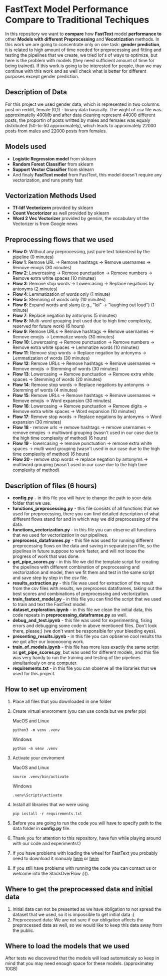 # FastText Model Performance Compare to Traditional Techiques

In this repository we want to **compare** how **FastText** model **performance to** other **Models with different** **Preprocessing** and **Vecotrization** methods. In this work we are going to concentrate only on one task: **gender prediction**, it is related to high amount of time needed for preprocessing and fitting and testing the pipelines that we create, we tried lot's of ways to optimize, but here is the problem with models (they need sufficient amount of time for being trained). If this work is going to be interested for people, than we may continue with this work and as well check what is better for different purposes except gender prediction.

## Description of Data

For this project we used gender data, which is represented in two columns: post on reddit, female (0,1) - binary data basically. The wight of csv file was approximatelly 400Mb and after data cleaning represent 44000 different posts, the proportin of posts writted by males and females was equaly distributed (50-to-50 approximately), which leads to apprximately 22000 posts from males and 22000 posts from females.

## Models used

- **Logistic Regression model** from sklearn 
- **Random Forest Classifier** from sklearn
- **Support Vector Classifier** from sklearn
- And finaly **FastText model** from FastText, this model doesn't require any vectorization, and runs pretty fast

## Vectorization Methods Used 

- **Tf-Idf Vectorizern** provided by sklearn
- **Count Vecotorizer** as well provided by sklearn
- **Word 2 Vec Vectorizer** provided by gensim, the vocabulary of the Vectorizer is from Google news

## Preprocessing flows that we used 

- **Flow 0**: Without any preprocessing, just pure text tokenized by the pipeline (0 minutes)
- **Flow 1**: Remove URL → Remove hashtags → Remove usernames → Remove emojis (30 minutes)
- **Flow 2**: Lowercasing → Remove punctuation → Remove numbers → Remove extra white spaces (10 minutes)
- **Flow 3**: Remove stop words → Lowercasing → Replace negations by antonyms (2 minutes)
- **Flow 4**: Lemmatization of words only (1 minute)
- **Flow 5**: Stemming of words only (10 minutes)
- **Flow 6**: Expand words and slang (e.g., "lol" → "laughing out loud") (1 minute)
- **Flow 7**: Replace negation by antonyms (5 minutes)
- **Flow 8**: Multi-word grouping (not used due to high time complexity, reserved for future work) (6 hours)
- **Flow 9**: Remove URLs → Remove hashtags → Remove usernames → Remove emojis → Lemmatize words (30 minutes)
- **Flow 10**: Lowercasing → Remove punctuation → Remove numbers → Remove extra white spaces → Lemmatize words (10 minutes)
- **Flow 11**: Remove stop words → Replace negation by antonyms → Lemmatization of words (30 minutes)
- **Flow 12**: Remove URLs → Remove hashtags → Remove usernames → Remove emojis → Stemming of words (30 minutes)
- **Flow 13**: Lowercasing → Remove punctuation → Remove extra white spaces → Stemming of words (20 minutes)
- **Flow 14**: Remove stop words → Replace negations by antonyms → Stemming of words (4 minutes)
- **Flow 15**: Remove URLs → Remove hashtags → Remove usernames → Remove emojis → Word expansion (30 minutes)
- **Flow 16**: Lowercasing → Remove punctuation → Remove digits → Remove extra white spaces → Word expansion (10 minutes)
- **Flow 17**: Remove stop words → Replace negations by antonyms → Word expansion (30 minutes)
- **Flow 18** - remove urls -> remove hashtags -> remove usernames -> remove emojies -> multiword grouping (wasn't used in our case due to the high time complexity of method) (6 hours)
- **Flow 19** - lowercasing -> remove punctuation -> remove extra white spaces -> multi word grouping (wasn't used in our case due to the high time complexity of method) (6 hours)
- **Flow 20** - remove stop words -> replace negation by antonyms -> multiword grouping (wasn't used in our case due to the high time complexity of method)
## Description of files (6 hours)

- **config.py** - in this file you will have to change the path to your data folder that we use.
- **functions_preprocessing.py** - this file consists of all functions that we used for preprocessing, there you can find detailed description of what different flows stand for and in which way we did preprocessing of the data.
- **functions_vectorization.py** - in this file you can observe all functions that we used for vectorization in our pipelines.
- **preprocess_dataframes.py** - this file was used for running different preprocessing flows on the data and saving in separate json file, so the pipelines in future suppose to work faster, and will not loose the progress of work that was done.
- **get_pipe_scores.py** - in this file we did the template script for creating the pipelines with different combination of preprocessing and vectorization and model, then we fit them and test in the same script and save step by step in the csv file.
- **results_extraction.py** - this file was used for extraction of the result from the csv files with results, we preprocess dataframes, taking out the best scores and combinations of preprocessing and vectorization.
- **train_fastext_model.py** - in this file you can find the script that we used to train and text the FastText model.
- **dataset_exploration.ipynb** - in this file we clean the initial data, this code repeats in **preprocessing_dataframse.py** as well.
- **debug_and_test.ipynb** - this file was used for experimenting, fising errors and debugging some code in above mentioned files. Don't look there, please;) (we don't want be responsible for your bleeding eyes).
- **presenting_results.ipynb** - in this file you can opbserve cool results tha we got after our looooooong work.
- **train_of_models.ipynb** - this file has more less exactly the same script as **get_pipe_scores.py**, but was used for different models, and this file was very handy to run the training and testing of the pipelines simultaniouly on one computer.
- **requirements.txt** - in this file you can observe all the libraries that we used for this project.

## How to set up enviroment 
1. Place all files that you downloaded in one folder
2. Create virtual envoroment (you can use conda but we prefer pip)
   
   MacOS and Linux
   ```
   python3 -m venv .venv
   ```
   Windows
   ```
   python -m venv .venv
   ```
3. Activate your enviroment
   
   MacOS and Linux
   ```
   source .venv/bin/activate
   ```
   Windows
   ```
   .venv\Scripts\activate
   ```
5. Install all libraries that we were using
   ```
   pip install -r requirements.txt
   ```
6. Before you are going to run the code you will have to specify path to the data folder in **config.py** file.
7. Thank you for attention to this repository, have fun while playing around with our code and experiments!:)
8. If you have problems with loading the wheel for FastText you probably need to download it manualy [here](https://www.lfd.uci.edu/~gohlke/pythonlibs/#fasttext) or [here](https://mirrors.aliyun.com/pypi/simple/fasttext-wheel/)
9. If you still have problems with running the code you can contact us or welcome into the StackOverFlow :))).

## Where to get the preprocessed data and initial data

1. Initial data can not be presented as we have obligation to not spread the dataset that we used, so it is impossible to get initial data :(
2. Preprocessed data: We are not sure if our obligation affects the preprocessed data as well, so we would like to keep this data away from the public.

## Where to load the models that we used
After tests we discovered that the models will load automaticaly so keep in mind that you may need enough space for these models. (approximatey 10GB)

